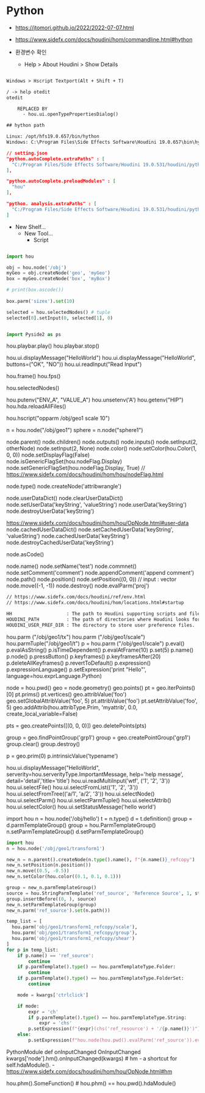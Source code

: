 # Python

- <https://jtomori.github.io/2022/2022-07-07.html>
- <https://www.sidefx.com/docs/houdini/hom/commandline.html#hython>

- 환경변수 확인
  - Help > About Houdini > Show Details

``` txt

Windows > Hscript Textport(Alt + Shift + T)

/ -> help otedit
otedit

    REPLACED BY
      - hou.ui.openTypePropertiesDialog()
```

``` txt
## hython path

Linux: /opt/hfs19.0.657/bin/hython
Windows: C:\Program Files\Side Effects Software\Houdini 19.0.657\bin\hython3.7.exe
```

``` json
// setting.json
"python.autoComplete.extraPaths" : [
  "C:/Program Files/Side Effects Software/Houdini 19.0.531/houdini/python3.7libs"
],

"python.autoComplete.preloadModules" : [
  "hou"
],

"python. analysis.extraPaths" : [
  "C:/Program Files/Side Effects Software/Houdini 19.0.531/houdini/python3.7libs"
]
```

- New Shelf...
  - New Tool...
    - Script

```python

import hou

obj = hou.node('/obj')
myGeo = obj.createNode('geo', 'myGeo')
box = myGeo.createNode('box', 'myBox')

# print(box.ascode())
 
box.parm('sizex').set(10)

selected = hou.selectedNodes() # tuple
selected[0].setInput(0, selected[1], 0)
```

``` python

import Pyside2 as ps

```




hou.playbar.play()
hou.playbar.stop()

hou.ui.displayMessage("HelloWorld")
hou.ui.displayMessage("HelloWorld", buttons=("OK", "NO"))
hou.ui.readInput("Read Input")

hou.frame()
hou.fps()

hou.selectedNodes()

hou.putenv("ENV_A", "VALUE_A")
hou.unsetenv('A')
hou.getenv("HIP")
hou.hda.reloadAllFiles()



hou.hscript("opparm /obj/geo1 scale 10")

n = hou.node("/obj/geo1")
sphere = n.node("sphere1")


node.parent()
node.children()
node.outputs()
node.inputs()
node.setInput(2, otherNode)
node.setInput(2, None)
node.color()
node.setColor(hou.Color(1, 0, 0))
node.setDisplayFlag(False)
node.isGenericFlagSet(hou.nodeFlag.Display)
node.setGenericFlagSet(hou.nodeFlag.Display, True)
// https://www.sidefx.com/docs/houdini/hom/hou/nodeFlag.html

node.type()
node.createNode('attribwrangle')

node.userDataDict()
node.clearUserDataDict()
node.setUserData('keyString', 'valueString')
node.userData('keyString')
node.destroyUserData('keyString')

https://www.sidefx.com/docs/houdini/hom/hou/OpNode.html#user-data
node.cachedUserDataDict()
node.setCachedUserData('keyString', 'valueString')
node.cachedUserData('keyString')
node.destroyCachedUserData('keyString')

node.asCode()

node.name()
node.setName('test')
node.commnet()
node.setComment('comment')
node.appendComment('append comment')
node.path()
node.position()
node.setPosition((0, 0)) // input : vector
node.move((-1, -1))
node.destroy()
node.evalParm('proj')


``` txt
// https://www.sidefx.com/docs/houdini/ref/env.html
// https://www.sidefx.com/docs/houdini/hom/locations.html#startup 

HH                    : The path to Houdini supporting scripts and files inside $HFS. Usually $HFS/houdini
HOUDINI_PATH          : The path of directories where Houdini looks for configuration files.
HOUDINI_USER_PREF_DIR : The directory to store user preference files. 

```




hou.parm     ("/obj/geo1/tx")
hou.parm     ("/obj/geo1/scale")
hou.parmTuple("/obj/geo1/t")
p = hou.parm     ("/obj/geo1/scale")
p.eval()
p.evalAsString()
p.isTimeDependent()
p.evalAtFrame(10)
p.set(5)
p.name()
p.node()
p.pressButton()
p.keyframes()
p.keyframesAfter(20)
p.deleteAllKeyframes()
p.revertToDefault()
p.expression()
p.expressionLanguage()
p.setExpression('print "Hello"', language=hou.exprLanguage.Python)


node = hou.pwd()
geo = node.geometry()
geo.points()
pt = geo.iterPoints()[0]
pt.prims()
pt.vertices()
geo.attribValue('foo')
geo.setGlobalAttribValue('foo', 5)
pt.attribValue('foo')
pt.setAttribValue('foo', 5)
geo.addAttrib(hou.attribType.Prim, 'myattrib', 0.0, create_local_variable=False)

pts = geo.createPoints([(0, 0, 0)])
geo.deletePoints(pts)

group = geo.findPointGroup('grp1')
group = geo.createPointGroup('grp1')
group.clear()
group.destroy()

p = geo.prim(0)
p.intrinsicValue('typename')




hou.ui.displayMessage("HelloWorld", serverity=hou.serverityType.ImportantMessage, help='help message', detail='detail','title='title')
hou.ui.readMultiInput('wtf', ('1', '2', '3'))
hou.ui.selectFile()
hou.ui.selectFromList(('1', '2', '3'))
hou.ui.selectFromTree(('a/1', 'a/2', '3'))
hou.ui.selectNode()
hou.ui.selectParm()
hou.ui.selectParmTuple()
hou.ui.selectAttrib()
hou.ui.selectColor()
hou.ui.setStatusMessage('hello world')



import hou
n = hou.node('/obj/hello')
t = n.type()
d = t.definition()
group = d.parmTemplateGroup()
group = hou.ParmTemplateGroup()
n.setParmTemplateGroup()
d.setParmTemplateGroup()



``` python
import hou
n = hou.node('/obj/geo1/transform1')

new_n = n.parent().createNode(n.type().name(), f"{n.name()}_refcopy")
new_n.setPosition(n.position())
new_n.move((0.5, -0.5))
new_n.setColor(hou.color((0.1, 0.1, 0.1)))

group = new_n.parmTemplateGroup()
source = hou.StringParmTemplate('ref_source', 'Reference Source', 1, string_type=hou.stringParmType.NodeRefernece, help='help text')
group.insertBefore((0, ), source)
new_n.setParmTemplateGroup(group)
new_n.parm('ref_source').set(n.path())

temp_list = [
  hou.parm('obj/geo1/transform1_refcopy/scale'),
  hou.parm('obj/geo1/transform1_refcopy/group'),
  hou.parm('obj/geo1/transform1_refcopy/shear')
]
for p in temp_list:
    if p.name() == 'ref_source':
        continue
    if p.parmTemplate().type() == hou.parmTemplateType.Folder:
        continue
    if p.parmTemplate().type() == hou.parmTemplateType.FolderSet:
        continue

    mode = kwargs['ctrlclick']

    if mode:
        expr = 'ch'
        if p.parmTemplate().type() == hou.parmTemplateType.String:
            expr = 'chs'
        p.setExpression(f"{expr}(chs('ref_resource') + '/{p.name()}')")
    else:
        p.setExpression(f"hou.node(hou.pwd().evalParm('ref_source')).evalParm('{p.name()}')", language=exprLangauge.Python)
```


PythonModule
  def onInputChanged
OnInputChanged
  kwargs['node'].hm().onInputChanged(kwargs) # hm - a shortcut for self.hdaModule(). - https://www.sidefx.com/docs/houdini/hom/hou/OpNode.html#hm


hou.phm().SomeFunction()                     # hou.phm() == hou.pwd().hdaModule()